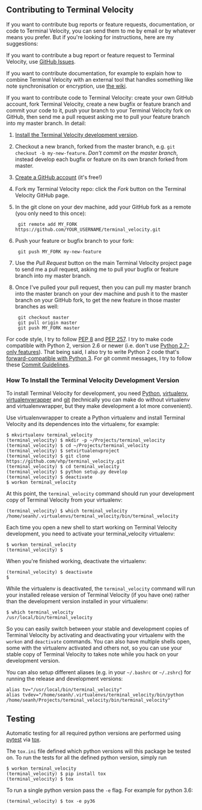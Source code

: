 Contributing to Terminal Velocity
---------------------------------


If you want to contribute bug reports or feature requests, documentation, or
code to Terminal Velocity, you can send them to me by email or by whatever means
you prefer. But if you're looking for instructions, here are my suggestions:

If you want to contribute a bug report or feature request to Terminal Velocity,
use
[GitHub Issues](https://github.com/vhp/terminal_velocity/issues?state=open).

If you want to contribute documentation, for example to explain how to combine
Terminal Velocity with an external tool that handles something like note
synchronisation or encryption, use
[the wiki](https://github.com/vhp/terminal_velocity/wiki).

If you want to contribute code to Terminal Velocity: create your own GitHub
account, fork Terminal Velocity, create a new bugfix or feature branch and
commit your code to it, push your branch to your Terminal Velocity fork on
GitHub, then send me a pull request asking me to pull your feature branch into
my master branch. In detail:

1. [Install the Terminal Velocity development version](https://github.com/vhp/terminal_velocity/blob/master/CONTRIBUTING.md#how-to-install-the-terminal-velocity-development-version).

2. Checkout a new branch, forked from the master branch, e.g.
   `git checkout -b my-new-feature`. _Don't commit on the master branch_,
   instead develop each bugfix or feature on its own branch forked from master.

3. [Create a GitHub account](https://github.com/signup) (it's free!)

4. Fork my Terminal Velocity repo: click the _Fork_ button on the Terminal
   Velocity GitHub page.

5. In the git clone on your dev machine, add your GitHub fork as a remote (you
   only need to this once):

        git remote add MY_FORK https://github.com/YOUR_USERNAME/terminal_velocity.git

6. Push your feature or bugfix branch to your fork:

        git push MY_FORK my-new-feature

7. Use the _Pull Request_ button on the main Terminal Velocity project page to
   send me a pull request, asking me to pull your bugfix or feature branch into
   my master branch.

8. Once I've pulled your pull request, then you can pull my master branch into
   the master branch on your dev machine and push it to the master branch on
   your GitHub fork, to get the new feature in those master branches as well:

        git checkout master
        git pull origin master
        git push MY_FORK master

For code style, I try to follow [PEP 8](http://www.python.org/dev/peps/pep-0008/) and
[PEP 257](http://www.python.org/dev/peps/pep-0257/). I try to make code compatible
with Python 2, version 2.6 or newer (i.e. don't use
[Python 2.7-only features](http://docs.python.org/2/whatsnew/2.7.html)).
That being said, I also try to write Python 2 code that's
[forward-compatible with Python 3](http://lucumr.pocoo.org/2011/1/22/forwards-compatible-python/).
For git commit messages, I try to follow these [Commit Guidelines](http://git-scm.com/book/en/Distributed-Git-Contributing-to-a-Project#Commit-Guidelines).


### How To Install the Terminal Velocity Development Version

To install Terminal Velocity for development, you need
[Python](http://www.python.org/),
[virtualenv](http://www.virtualenv.org/),
[virtualenvwrapper](http://www.doughellmann.com/projects/virtualenvwrapper/)
and [git](http://git-scm.com/)
(technically you can make do without virtualenv and virtualenvwrapper, but they
make development a lot more convenient).

Use virtualenvwrapper to create a Python virtualenv and install Terminal
Velocity and its dependences into the virtualenv, for example:

    $ mkvirtualenv terminal_velocity
    (terminal_velocity) $ mkdir -p ~/Projects/terminal_velocity
    (terminal_velocity) $ cd ~/Projects/terminal_velocity
    (terminal_velocity) $ setvirtualenvproject
    (terminal_velocity) $ git clone https://github.com/vhp/terminal_velocity.git
    (terminal_velocity) $ cd terminal_velocity
    (terminal_velocity) $ python setup.py develop
    (terminal_velocity) $ deactivate
    $ workon terminal_velocity

At this point, the `terminal_velocity` command should run your development
copy of Terminal Velocity from your virtualenv:

    (terminal_velocity) $ which terminal_velocity
    /home/seanh/.virtualenvs/terminal_velocity/bin/terminal_velocity

Each time you open a new shell to start working on Terminal Velocity
development, you need to activate your terminal_velocity virtualenv:

    $ workon terminal_velocity
    (terminal_velocity) $

When you're finished working, deactivate the virtualenv:

    (terminal_velocity) $ deactivate
    $

While the virtualenv is deactivated, the `terminal_velocity` command will run
your installed release version of Terminal Velocity (if you have one) rather
than the development version installed in your virtualenv:

    $ which terminal_velocity
    /usr/local/bin/terminal_velocity

So you can easily switch between your stable and development copies of Terminal
Velocity by activating and deactivating your virtualenv with the `workon` and
`deactivate` commands. You can also have multiple shells open, some with the
virtualenv activated and others not, so you can use your stable copy of
Terminal Velocity to takes note while you hack on your development version.

You can also setup different aliases (e.g. in your `~/.bashrc` or
`~/.zshrc`) for running the release and development versions:

    alias tv="/usr/local/bin/terminal_velocity"
    alias tvdev="/home/seanh/.virtualenvs/terminal_velocity/bin/python /home/seanh/Projects/terminal_velocity/bin/terminal_velocity"


## Testing

Automatic testing for all required python versions are performed using [pytest](https://docs.pytest.org/en/latest/) via [tox](https://tox.readthedocs.io/en/latest/).

The `tox.ini` file defined which python versions will this package be tested on.
To run the tests for all the defined python version, simply run

    $ workon terminal_velocity
    (terminal_velocity) $ pip install tox
    (terminal_velocity) $ tox

To run a single python version pass the `-e` flag. For example for python 3.6:

    (terminal_velocity) $ tox -e py36

